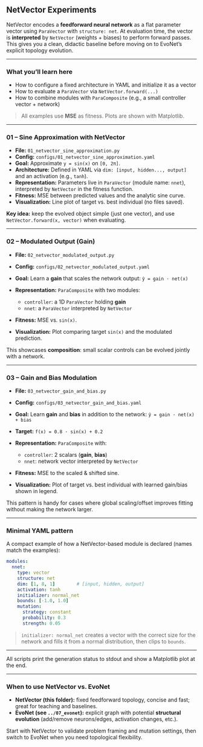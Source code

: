 ## NetVector Experiments

NetVector encodes a **feedforward neural network** as a flat parameter vector using `ParaVector` with `structure: net`.  At evaluation time, the vector is **interpreted** by `NetVector` (weights + biases) to perform forward passes.  This gives you a clean, didactic baseline before moving on to EvoNet’s explicit topology evolution.

---

### What you’ll learn here

* How to configure a fixed architecture in YAML and initialize it as a vector
* How to evaluate a `ParaVector` via `NetVector.forward(...)`
* How to combine modules with `ParaComposite` (e.g., a small controller vector + network)

> All examples use **MSE** as fitness. Plots are shown with Matplotlib.

---

### 01 – Sine Approximation with NetVector

* **File:** `01_netvector_sine_approximation.py`
* **Config:** `configs/01_netvector_sine_approximation.yaml`
* **Goal:** Approximate `y = sin(x)` on `[0, 2π]`.
* **Architecture:** Defined in YAML via `dim: [input, hidden..., output]` and an activation (e.g., `tanh`).
* **Representation:** Parameters live in `ParaVector` (module name: `nnet`), interpreted by `NetVector` in the fitness function.
* **Fitness:** MSE between predicted values and the analytic sine curve.
* **Visualization:** Line plot of target vs. best individual (no files saved).

**Key idea:** keep the evolved object simple (just one vector), and use `NetVector.forward(x, vector)` when evaluating.

---

### 02 – Modulated Output (Gain)

* **File:** `02_netvector_modulated_output.py`
* **Config:** `configs/02_netvector_modulated_output.yaml`
* **Goal:** Learn a **gain** that scales the network output:
  `ŷ = gain · net(x)`
* **Representation:** `ParaComposite` with two modules:

  * `controller`: a 1D `ParaVector` holding **gain**
  * `nnet`: a `ParaVector` interpreted by `NetVector`
* **Fitness:** MSE vs. `sin(x)`.
* **Visualization:** Plot comparing target `sin(x)` and the modulated prediction.

This showcases **composition**: small scalar controls can be evolved jointly with a network.

---

### 03 – Gain and Bias Modulation

* **File:** `03_netvector_gain_and_bias.py`
* **Config:** `configs/03_netvector_gain_and_bias.yaml`
* **Goal:** Learn **gain** and **bias** in addition to the network:
  `ŷ = gain · net(x) + bias`
* **Target:** `f(x) = 0.8 · sin(x) + 0.2`
* **Representation:** `ParaComposite` with:

  * `controller`: 2 scalars (**gain**, **bias**)
  * `nnet`: network vector interpreted by `NetVector`
* **Fitness:** MSE to the scaled & shifted sine.
* **Visualization:** Plot of target vs. best individual with learned gain/bias shown in legend.

This pattern is handy for cases where global scaling/offset improves fitting without making the network larger.

---

### Minimal YAML pattern

A compact example of how a NetVector-based module is declared (names match the examples):

```yaml
modules:
  nnet:
    type: vector
    structure: net
    dim: [1, 8, 1]        # [input, hidden, output]
    activation: tanh
    initializer: normal_net
    bounds: [-1.0, 1.0]
    mutation:
      strategy: constant
      probability: 0.3
      strength: 0.05
```

> `initializer: normal_net` creates a vector with the correct size for the network
> and fills it from a normal distribution, then clips to `bounds`.

---


All scripts print the generation status to stdout and show a Matplotlib plot at the end.

---

### When to use NetVector vs. EvoNet

* **NetVector (this folder):** fixed feedforward topology, concise and fast; great for teaching and baselines.
* **EvoNet (see `../07_evonet`):** explicit graph with potential **structural evolution** (add/remove neurons/edges, activation changes, etc.).

Start with NetVector to validate problem framing and mutation settings, then switch to EvoNet when you need topological flexibility.


